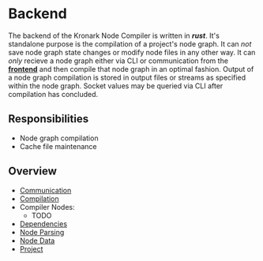 # Backend

The backend of the Kronark Node Compiler is written in ***rust***. It's standalone purpose is the compilation of a project's node graph. It can *not* save node graph state changes or modify node files in any other way. It can *only* recieve a node graph either via CLI or communication from the [**frontend**](../frontend/frontend.md) and then compile that node graph in an optimal fashion. Output of a node graph compilation is stored in output files or streams as specified within the node graph. Socket values may be queried via CLI after compilation has concluded.

## Responsibilities

- Node graph compilation
- Cache file maintenance

## Overview

- [Communication](./communication/communication.md)
- [Compilation](./compilation/node_compiler.md)
- Compiler Nodes:
    - TODO
- [Dependencies](./dependencies/dependency_graph.md)
- [Node Parsing](./node_file_format/parsing.md)
- [Node Data](./nodes/node.md)
- [Project](./project/project.md)
